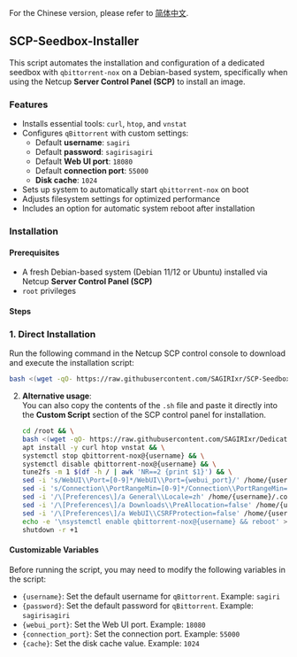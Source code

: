 For the Chinese version, please refer to [简体中文](https://github.com/SAGIRIxr/SCP-Seedbox-Installer/blob/main/README_zh.md).


## SCP-Seedbox-Installer

This script automates the installation and configuration of a dedicated seedbox with `qbittorrent-nox` on a Debian-based system, specifically when using the Netcup **Server Control Panel (SCP)** to install an image.

### Features

- Installs essential tools: `curl`, `htop`, and `vnstat`
- Configures `qBittorrent` with custom settings:
  - Default **username**: `sagiri`
  - Default **password**: `sagirisagiri`
  - Default **Web UI port**: `18080`
  - Default **connection port**: `55000`
  - **Disk cache**: `1024`
- Sets up system to automatically start `qbittorrent-nox` on boot
- Adjusts filesystem settings for optimized performance
- Includes an option for automatic system reboot after installation

### Installation

#### Prerequisites

- A fresh Debian-based system (Debian 11/12 or Ubuntu) installed via Netcup **Server Control Panel (SCP)**
- `root` privileges

#### Steps

### 1. Direct Installation
Run the following command in the Netcup SCP control console to download and execute the installation script:  
```bash
bash <(wget -qO- https://raw.githubusercontent.com/SAGIRIxr/SCP-Seedbox-Installer/main/SCP-Seedbox-Installer.sh)
```


 2. **Alternative usage**:  
   You can also copy the contents of the `.sh` file and paste it directly into the **Custom Script** section of the SCP control panel for installation.

    ```bash
    cd /root && \
    bash <(wget -qO- https://raw.githubusercontent.com/SAGIRIxr/Dedicated-Seedbox/main/Install.sh) -u {username} -p {password} -c {cache} -q 4.3.8 -l v1.2.14 -x && \
    apt install -y curl htop vnstat && \
    systemctl stop qbittorrent-nox@{username} && \
    systemctl disable qbittorrent-nox@{username} && \
    tune2fs -m 1 $(df -h / | awk 'NR==2 {print $1}') && \
    sed -i 's/WebUI\\Port=[0-9]*/WebUI\\Port={webui_port}/' /home/{username}/.config/qBittorrent/qBittorrent.conf && \
    sed -i 's/Connection\\PortRangeMin=[0-9]*/Connection\\PortRangeMin={connection_port}/' /home/{username}/.config/qBittorrent/qBittorrent.conf && \
    sed -i '/\[Preferences\]/a General\\Locale=zh' /home/{username}/.config/qBittorrent/qBittorrent.conf && \
    sed -i '/\[Preferences\]/a Downloads\\PreAllocation=false' /home/{username}/.config/qBittorrent/qBittorrent.conf && \
    sed -i '/\[Preferences\]/a WebUI\\CSRFProtection=false' /home/{username}/.config/qBittorrent/qBittorrent.conf && \
    echo -e '\nsystemctl enable qbittorrent-nox@{username} && reboot' >> /root/BBRx.sh && \
    shutdown -r +1
    ```

#### Customizable Variables

Before running the script, you may need to modify the following variables in the script:

- `{username}`: Set the default username for `qBittorrent`. Example: `sagiri`
- `{password}`: Set the default password for `qBittorrent`. Example: `sagirisagiri`
- `{webui_port}`: Set the Web UI port. Example: `18080`
- `{connection_port}`: Set the connection port. Example: `55000`
- `{cache}`: Set the disk cache value. Example: `1024`







